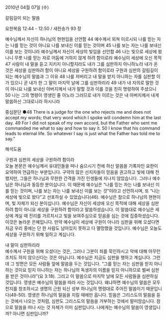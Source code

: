 2010년 04월 07일 (수)

갈림길이 되는 말씀



요한복음 12:44 - 12:50 / 새찬송가 93 장


예수님께서 자신이 하나님의 현현임을 선언함
44 예수께서 외쳐 이르시되 나를 믿는 자는 나를 믿는 것이 아니요 나를 보내신 이를 믿는 것이며 45 나를 보는 자는 나를 보내신 이를 보는 것이니라 
예수님께서 자신이 세상의 빛임을 선언함
46 나는 빛으로 세상에 왔나니 무릇 나를 믿는 자로 어둠에 거하지 않게 하려 함이로라 
예수님이 세상에 오신 목적
47 사람이 내 말을 듣고 지키지 아니할지라도 내가 그를 심판하지 아니하노라 내가 온 것은 세상을 심판하려 함이 아니요 세상을 구원하려 함이로라 
구원과 심판의 갈림길이 되는 예수님의 말씀과 그 이유
48 나를 저버리고 내 말을 받지 아니하는 자를 심판할 이가 있으니 곧 내가 한 그 말이 마지막 날에 그를 심판하리라 49 내가 내 자의로 말한 것이 아니요 나를 보내신 아버지께서 내가 말할 것과 이를 것을 친히 명령하여 주셨으니 50 나는 그의 명령이 영생인 줄 아노라 그러므로 내가 이르는 것은 내 아버지께서 내게 말씀하신 그대로니라 하시니라 

중심문단 ●48 There is a judge for the one who rejects me and does not accept my words; that very word which I spoke will condemn him at the last day. 49 For I did not speak of my own accord, but the Father who sent me commanded me what to say and how to say it. 50 I know that his command leads to eternal life. So whatever I say is just what the Father has told me to say."

해석도움





구원과 심판의 
세상을 구원하려 함이라  
오늘 본문은 예수님께서 유대인들을 떠나 숨으시기 전에 하신 말씀을 기록자인 요한이 요약하여 언급하는 부분입니다. 구약의 많은 선지자들이 믿음을 권고하고 빛에 대해 전했지만, 그들은 하나님과 무한한 간격을 가진 인생들에 지나지 않았습니다. 그러나 예수님은 하나님과 동등한 분이십니다. 이 때문에 예수님은 “나를 믿는 자는 나를 보내신 이를 믿는 것이며, 나를 보는 자는 나를 보내신 이를 보는 것”이라고 선언하시며, 또 “나는 세상에 빛으로 왔다”고 선포하실 수 있었습니다(46). 예수님은 참으로 하나님의 현현이며, 빛 자체가 되신 분이십니다. 예수님은 자신이 세상에 오신 목적에 대해 세상을 심판하려 함이 아니요 세상을 구원하려 함이라고 말씀하셨습니다. 이 말씀대로 예수님은 세상에 계실 때 진리를 가르치시고 빛을 보여주심으로 믿음을 심는 것에 집중하셨습니다. 이것은 놀라운 은혜입니다. 만약 예수님이 세상에 구원이 아니라 심판을 위해 오셨다면 지금 우리 중에는 단 한 사람도 남아있지 못하고 다 멸망했을 것입니다. 예수님은 오늘도 세상을 구원하기 위해 일하고 계십니다.   

내 말이 심판하리라  
예수께서 구원을 위해 오셨다는 것은, 그러나 그분이 죄를 묵인하시고 악에 대해 아무런 조치도 하지 않으신다는 것은 아닙니다. 예수님은 지금도 심판을 행하고 계십니다. 그런데 그 방편은 모든 사람들 앞에 말씀을 두는 것입니다. “그를 믿는 자는 심판을 받지 아니하는 것이요 믿지 아니하는 자는 하나님의 독생자의 이름을 믿지 아니하므로 벌써 심판을 받은 것이니라”(요 3:18). 그리고 이 말씀으로 마지막 날에 모든 사람들을 심판하실 것입니다. 영생은 예수님의 말씀을 따라 사는 것입니다. 왜냐하면 예수님의 말씀은 모두 천지를 창조하시고 생명의 근원 되신 성부 하나님의 명령대로 주어진 말씀이기 때문입니다(49-50). 영생은 하나님의 말씀을 지킬 때에만 옵니다. 믿음은 그리스도의 말씀을 듣는 것에서 나오는 것처럼, 심판도 그리스도의 말씀을 거부하는 것에서 말미암습니다. 참으로 말씀을 떠나 사는 것 자체가 이미 심판입니다. 나에게는 예수님의 말씀이 영생입니까? 아니면 심판입니까?